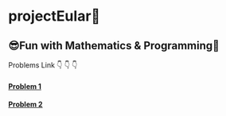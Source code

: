 # projectEular🤖

## 😎Fun with Mathematics &amp; Programming👾
Problems Link 👇 👇 👇 

#### [Problem 1](https://projecteuler.net/problem=1) 

#### [Problem 2](https://projecteuler.net/problem=2)
